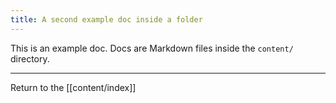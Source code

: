 ```yaml
---
title: A second example doc inside a folder
---
```

This is an example doc. Docs are Markdown files inside the `content/` directory.

---

Return to the [[content/index]]